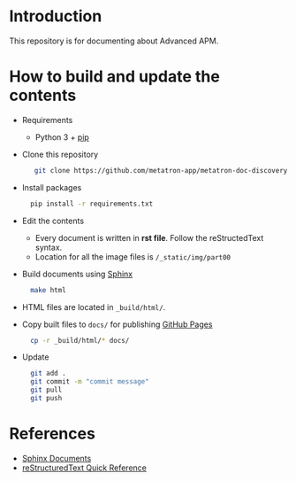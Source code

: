 # Introduction
This repository is for documenting about Advanced APM.

# How to build and update the contents
* Requirements
  * Python 3 + [pip](https://pypi.org/project/pip/)
  
* Clone this repository
  ```sh
     git clone https://github.com/metatron-app/metatron-doc-discovery.git
  ```
* Install packages
  ```sh
    pip install -r requirements.txt
  ```
* Edit the contents
   * Every document is written in **rst file**. Follow the reStructedText syntax.
   * Location for all the image files is `/_static/img/part00`
  
* Build documents using [Sphinx](http://sphinx-doc.org/)
  ```sh
    make html
  ```
* HTML files are located in `_build/html/`.
* Copy built files to `docs/` for publishing [GitHub Pages](https://pages.github.com/)
  ```sh
    cp -r _build/html/* docs/
  ```
* Update
  ```sh
    git add .
    git commit -m "commit message"
    git pull
    git push
  ```

# References
* [Sphinx Documents](http://www.sphinx-doc.org/en/master/contents.html)
* [reStructuredText Quick Reference](http://docutils.sourceforge.net/docs/user/rst/quickref.html)
